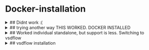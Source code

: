 # Docker-installation
<details>
  <summary>## Didnt work :(</summary>

Installation procedure wrt https://github.com/The-OpenROAD-Project/OpenLane 

Setting up Linux system on Windows
Trying to use WSL - Windows subsystem on Linux instead of Virtual Machine Installation
Hoping to find smooth operation of IO peripherals and easy access to local system.

Step 1: Open CMD with administrator privileges.
![image](https://user-images.githubusercontent.com/16399079/206835686-87efb9b1-25ad-456a-9b11-b89bbbe3ce8a.png)
Above image indicates openlane is already installed.

Step 2: Install Ubuntu 20.04 as suggested here
https://github.com/The-OpenROAD-Project/OpenLane

![image](https://user-images.githubusercontent.com/16399079/206835778-56ce66c0-82f0-4f82-9402-d76ddb125463.png)

Installation should get completed as below.
![image](https://user-images.githubusercontent.com/16399079/206960407-a3153c96-558f-4c70-8bd9-c27627b5b13f.png)

 Step 3: Trying to install Openlane using github link 
 installed docker image as mentioned in short version of desktop also 
 https://docs.docker.com/desktop/install/windows-install/
  downloaded .exe file and installed as above
 running below commands to create a container i guess
 ![image](https://user-images.githubusercontent.com/16399079/206965630-9b1f45e1-126d-4e3a-a463-4e6086c6585f.png)
got error as below
![image](https://user-images.githubusercontent.com/16399079/206965878-4c30192e-88d7-44c9-a285-03b58c54abc8.png)
trying to change to wsl2 by refering mentioned url
too many errors in installation !!

Switching to direct install
running sudo python install, git install and make install. fingers crossed.
Need to study need of docker container!
</details>

<details>
  <summary>
## trying another way THIS WORKED. DOCKER INSTALLED</summary>
iNSTALL vmware
downloaded latest version of xubuntu because vsdiat lab used xfce xubuntu.
install xubuntu using 'easyinstall' on vmware
tried DOWNLOADING .deb file and install docker. encoountered error.
 # Best final solution amongst all is follow prerequisites and installation from below link
 https://docs.docker.com/engine/install/ubuntu/#set-up-the-repository
 Received reply for hello-world
 ![image](https://user-images.githubusercontent.com/16399079/207249689-f1122bbb-1e9b-4782-985a-161efde6be5c.png)

</details>

<details>
  <summary>## Worked individual standalone, but support is less. Switching to vsdflow</summary>
# Completed post docker installation steps from  https://docs.docker.com/engine/install/linux-postinstall/
![image](https://user-images.githubusercontent.com/16399079/207250381-48de0af9-e5da-4b2c-b2bd-d6fb8bce3697.png)

# Completed venv and python3-pip installation, git and make
![image](https://user-images.githubusercontent.com/16399079/207251702-fbf34cc2-467b-4d1f-9b2b-e3667c8997dc.png)

#cloning openlane project folder., make , make test !! Successful installation
![image](https://user-images.githubusercontent.com/16399079/207272611-a2fd4fe9-d7cc-48c4-90c3-685606f84d45.png)

![image](https://user-images.githubusercontent.com/16399079/207273051-0b5bde0e-ebb8-4f34-9bd4-39aff7258777.png)
Test passed!! Switching to project work.
</details>

<details>
  <summary>## vsdflow installation</summary>
 After git clone from
 https://github.com/nickson-jose/openlane_build_script.git
 
 ![image](https://user-images.githubusercontent.com/16399079/219558914-87007cd3-10e0-4a1c-b1e1-b8179649ca12.png)
![image](https://user-images.githubusercontent.com/16399079/219562565-a984f243-4c05-4415-9db9-a72df7f9daf8.png)
sAYS cONGRATULATIONS!!
  
  sky130 was not installed in pdk directory
  had to export pdk path and run make command using sudo
  This generated sky130 files
  ![image](https://user-images.githubusercontent.com/16399079/219603573-c071404d-f822-449b-9dcb-1035fa5e2fe4.png)

  All steps are completed properly with results
  ![image](https://user-images.githubusercontent.com/16399079/219604992-609fa34b-d25a-47fe-9787-e2f3d6ce5b2e.png)
![image](https://user-images.githubusercontent.com/16399079/219605051-8b3bb940-81ef-4e5c-9301-5340aba6505f.png)
Planning to leaarn individual steps in detail.
  Good Luck
</details>

 
 
